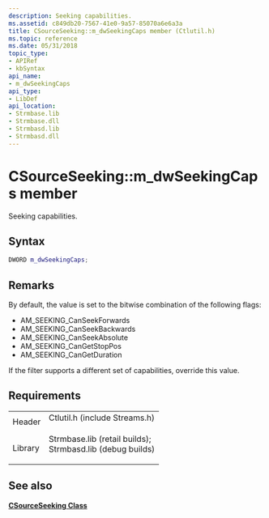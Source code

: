 ```yaml
---
description: Seeking capabilities.
ms.assetid: c849db20-7567-41e0-9a57-85070a6e6a3a
title: CSourceSeeking::m_dwSeekingCaps member (Ctlutil.h)
ms.topic: reference
ms.date: 05/31/2018
topic_type: 
- APIRef
- kbSyntax
api_name: 
- m_dwSeekingCaps
api_type: 
- LibDef
api_location: 
- Strmbase.lib
- Strmbase.dll
- Strmbasd.lib
- Strmbasd.dll
---
```


# CSourceSeeking::m\_dwSeekingCaps member

Seeking capabilities.

## Syntax


```C++
DWORD m_dwSeekingCaps;
```



## Remarks

By default, the value is set to the bitwise combination of the following flags:

-   AM\_SEEKING\_CanSeekForwards
-   AM\_SEEKING\_CanSeekBackwards
-   AM\_SEEKING\_CanSeekAbsolute
-   AM\_SEEKING\_CanGetStopPos
-   AM\_SEEKING\_CanGetDuration

If the filter supports a different set of capabilities, override this value.

## Requirements



|                    |                                                                                                                                                                                            |
|--------------------|--------------------------------------------------------------------------------------------------------------------------------------------------------------------------------------------|
| Header<br/>  | <dl> <dt>Ctlutil.h (include Streams.h)</dt> </dl>                                                                                   |
| Library<br/> | <dl> <dt>Strmbase.lib (retail builds); </dt> <dt>Strmbasd.lib (debug builds)</dt> </dl> |



## See also

<dl> <dt>

[**CSourceSeeking Class**](csourceseeking.md)
</dt> </dl>

 

 




